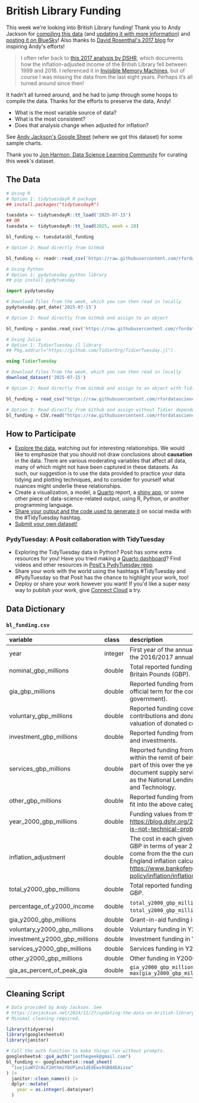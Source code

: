 # British Library Funding

This week we're looking into British Library funding! 
Thank you to Andy Jackson for [compiling this data](https://anjackson.net/2024/11/27/updating-the-data-on-british-library-funding/) (and [updating it with more information](https://anjackson.net/2024/11/29/british-library-funding-breakdown-trends/)) and [posting it on BlueSky](https://bsky.app/profile/anjacks0n.bsky.social/post/3lbyvepb5oc22)!
Also thanks to [David Rosenthal's 2017 blog](https://blog.dshr.org/2017/08/preservation-is-not-technical-problem.html) for inspiring Andy's efforts!

> I often refer back to [this 2017 analysis by DSHR](https://blog.dshr.org/2017/08/preservation-is-not-technical-problem.html), 
> which documents how the inflation-adjusted income of the British Library fell 
> between 1999 and 2016. I referenced it in [Invisible Memory Machines](https://anjackson.net/2024/05/14/invisible-memory-machines/), 
> but of course I was missing the data from the last eight years. Perhaps it’s 
> all turned around since then!

It hadn't all turned around, and he had to jump through some hoops to compile the data. 
Thanks for the efforts to preserve the data, Andy!

- What is the most variable source of data? 
- What is the most consistent? 
- Does that analysis change when adjusted for inflation?

See [Andy Jackson's Google Sheet](https://docs.google.com/spreadsheets/d/1uxjiuWYZrALF2mthmiYbUPieu1dEdEwv9GB8dEAizso/edit?gid=0#gid=0) (where we got this dataset) for some sample charts.

Thank you to [Jon Harmon, Data Science Learning Community](https://github.com/jonthegeek) for curating this week's dataset.

## The Data

```r
# Using R
# Option 1: tidytuesdayR R package 
## install.packages("tidytuesdayR")

tuesdata <- tidytuesdayR::tt_load('2025-07-15')
## OR
tuesdata <- tidytuesdayR::tt_load(2025, week = 28)

bl_funding <- tuesdata$bl_funding

# Option 2: Read directly from GitHub

bl_funding <- readr::read_csv('https://raw.githubusercontent.com/rfordatascience/tidytuesday/main/data/2025/2025-07-15/bl_funding.csv')
```

```python
# Using Python
# Option 1: pydytuesday python library
## pip install pydytuesday

import pydytuesday

# Download files from the week, which you can then read in locally
pydytuesday.get_date('2025-07-15')

# Option 2: Read directly from GitHub and assign to an object

bl_funding = pandas.read_csv('https://raw.githubusercontent.com/rfordatascience/tidytuesday/main/data/2025/2025-07-15/bl_funding.csv')
```

```julia
# Using Julia
# Option 1: TidierTuesday.jl library
## Pkg.add(url="https://github.com/TidierOrg/TidierTuesday.jl")

using TidierTuesday

# Download files from the week, which you can then read in locally
download_dataset('2025-07-15')

# Option 2: Read directly from GitHub and assign to an object with TidierFiles

bl_funding = read_csv("https://raw.githubusercontent.com/rfordatascience/tidytuesday/main/data/2025/2025-07-15/bl_funding.csv")

# Option 3: Read directly from Github and assign without Tidier dependencies
bl_funding = CSV.read("https://raw.githubusercontent.com/rfordatascience/tidytuesday/main/data/2025/2025-07-15/bl_funding.csv", DataFrame)
```


## How to Participate

- [Explore the data](https://r4ds.hadley.nz/), watching out for interesting relationships. We would like to emphasize that you should not draw conclusions about **causation** in the data. There are various moderating variables that affect all data, many of which might not have been captured in these datasets. As such, our suggestion is to use the data provided to practice your data tidying and plotting techniques, and to consider for yourself what nuances might underlie these relationships.
- Create a visualization, a model, a [Quarto](https://quarto.org/) report, a [shiny app](https://shiny.posit.co/), or some other piece of data-science-related output, using R, Python, or another programming language.
- [Share your output and the code used to generate it](../../../sharing.md) on social media with the #TidyTuesday hashtag.
- [Submit your own dataset!](../../../pr_instructions.md)

### PydyTuesday: A Posit collaboration with TidyTuesday

- Exploring the TidyTuesday data in Python? Posit has some extra resources for you! Have you tried making a [Quarto dashboard](https://quarto.org/docs/dashboards/)? Find videos and other resources in [Posit's PydyTuesday repo](https://github.com/posit-dev/python-tidytuesday-challenge).
- Share your work with the world using the hashtags #TidyTuesday and #PydyTuesday so that Posit has the chance to highlight your work, too!
- Deploy or share your work however you want! If you'd like a super easy way to publish your work, give [Connect Cloud](https://connect.posit.cloud/) a try.


## Data Dictionary

### `bl_funding.csv`

|variable                      |class   |description                           |
|:-----------------------------|:-------|:-------------------------------------|
|year                          |integer |First year of the annual report. Eg, 2016 is for the 2016/2017 annual report. |
|nominal_gbp_millions          |double  |Total reported funding in millions of Great Britain Pounds (GBP). |
|gia_gbp_millions              |double  |Reported funding from grant-in-aid (the official term for the core funding from the UK government). |
|voluntary_gbp_millions        |double  |Reported funding covering all voluntary contributions and donations, including the valuation of donated collection items. |
|investment_gbp_millions       |double  |Reported funding from returns on savings and investments. |
|services_gbp_millions         |double  |Reported funding from service delivery within the remit of being a charity. The main part of this over the years has been the document supply service, which started out as the National Lending Library for Science and Technology. |
|other_gbp_millions            |double  |Reported funding from anything that doesn’t fit into the above categories. |
|year_2000_gbp_millions        |double  |Funding values from the original blog post at https://blog.dshr.org/2017/08/preservation-is-not-technical-problem.html. |
|inflation_adjustment          |double  |The cost in each given year of 1,000,000 GBP in terms of year 2000 GBP. Figures come from the the current (2024) Bank of England inflation calculator: https://www.bankofengland.co.uk/monetary-policy/inflation/inflation-calculator. |
|total_y2000_gbp_millions      |double  |Total reported funding adjusted to Y2000 GBP. |
|percentage_of_y2000_income    |double  |`total_y2000_gbp_millions` / `total_y2000_gbp_millions` for `year == 2000`. |
|gia_y2000_gbp_millions        |double  |Grant-in-aid funding in Y2000 GBP. |
|voluntary_y2000_gbp_millions  |double  |Voluntary funding in Y2000 GBP. |
|investment_y2000_gbp_millions |double  |Investment funding in Y2000 GBP. |
|services_y2000_gbp_millions   |double  |Services funding in Y2000 GBP. |
|other_y2000_gbp_millions      |double  |Other funding in Y2000 GBP. |
|gia_as_percent_of_peak_gia    |double  |`gia_y2000_gbp_millions / max(gia_y2000_gbp_millions)` |

## Cleaning Script

```r
# Data provided by Andy Jackson. See
# https://anjackson.net/2024/11/27/updating-the-data-on-british-library-funding/
# Minimal cleaning required.

library(tidyverse)
library(googlesheets4)
library(janitor)

# Call the auth function to make things run without prompts.
googlesheets4::gs4_auth("jonthegeek@gmail.com")
bl_funding <- googlesheets4::read_sheet(
  "1uxjiuWYZrALF2mthmiYbUPieu1dEdEwv9GB8dEAizso"
) |>
  janitor::clean_names() |>
  dplyr::mutate(
    year = as.integer(.data$year)
  )

```
